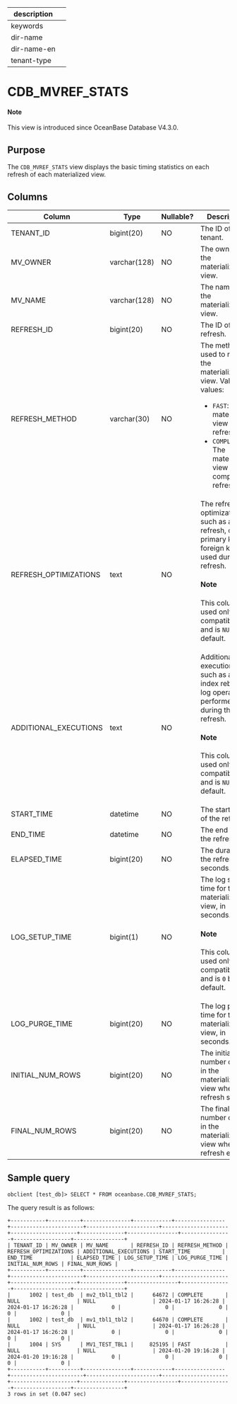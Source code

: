 | description ||
|---|---|
| keywords ||
| dir-name ||
| dir-name-en ||
| tenant-type ||

# CDB_MVREF_STATS

<main id="notice" type='explain'>
<h4>Note</h4>
<p>This view is introduced since OceanBase Database V4.3.0. </p>
</main>

## Purpose

The `CDB_MVREF_STATS` view displays the basic timing statistics on each refresh of each materialized view.

## Columns

| **Column** | **Type** | **Nullable?** | **Description** |
| --- | --- | --- | --- |
| TENANT_ID | bigint(20) | NO | The ID of the tenant. |
| MV_OWNER | varchar(128) | NO | The owner of the materialized view. |
| MV_NAME | varchar(128) | NO | The name of the materialized view. |
| REFRESH_ID | bigint(20) | NO | The ID of the refresh. |
| REFRESH_METHOD | varchar(30) | NO | The method used to refresh the materialized view. Valid values:<ul><li>`FAST`: The materialized view is fast refreshed.  </li><li>`COMPLETE`: The materialized view is completely refreshed. </li></ul> |
| REFRESH_OPTIMIZATIONS | text | NO | The refresh optimization, such as a null refresh, or a primary key or foreign key used during the refresh. <main id="notice" type='explain'> <h4>Note</h4><p>This column is used only for compatibility and is `NULL` by default. </p></main> |
| ADDITIONAL_EXECUTIONS | text | NO | Additional executions, such as an index rebuild or log operations performed during the refresh. <main id="notice" type='explain'> <h4>Note</h4><p>This column is used only for compatibility and is `NULL` by default. </p></main> |
| START_TIME | datetime | NO | The start time of the refresh. |
| END_TIME | datetime | NO | The end time of the refresh. |
| ELAPSED_TIME | bigint(20) | NO | The duration of the refresh, in seconds. |
| LOG_SETUP_TIME | bigint(1) | NO | The log setup time for the materialized view, in seconds.<main id="notice" type='explain'> <h4>Note</h4><p>This column is used only for compatibility and is `0` by default. </p></main> |
| LOG_PURGE_TIME | bigint(20) | NO | The log purge time for the materialized view, in seconds. |
| INITIAL_NUM_ROWS | bigint(20) | NO | The initial number of rows in the materialized view when the refresh starts. |
| FINAL_NUM_ROWS | bigint(20) | NO | The final number of rows in the materialized view when the refresh ends. |

## Sample query

```shell
obclient [test_db]> SELECT * FROM oceanbase.CDB_MVREF_STATS;
```

The query result is as follows:

```shell
+-----------+----------+---------------+------------+----------------+-----------------------+-----------------------+---------------------+---------------------+--------------+----------------+----------------+------------------+----------------+
| TENANT_ID | MV_OWNER | MV_NAME       | REFRESH_ID | REFRESH_METHOD | REFRESH_OPTIMIZATIONS | ADDITIONAL_EXECUTIONS | START_TIME          | END_TIME            | ELAPSED_TIME | LOG_SETUP_TIME | LOG_PURGE_TIME | INITIAL_NUM_ROWS | FINAL_NUM_ROWS |
+-----------+----------+---------------+------------+----------------+-----------------------+-----------------------+---------------------+---------------------+--------------+----------------+----------------+------------------+----------------+
|      1002 | test_db  | mv2_tbl1_tbl2 |      64672 | COMPLETE       | NULL                  | NULL                  | 2024-01-17 16:26:28 | 2024-01-17 16:26:28 |            0 |              0 |              0 |                0 |              0 |
|      1002 | test_db  | mv1_tbl1_tbl2 |      64670 | COMPLETE       | NULL                  | NULL                  | 2024-01-17 16:26:28 | 2024-01-17 16:26:28 |            0 |              0 |              0 |                0 |              0 |
|      1004 | SYS      | MV1_TEST_TBL1 |     825195 | FAST           | NULL                  | NULL                  | 2024-01-20 19:16:28 | 2024-01-20 19:16:28 |            0 |              0 |              0 |                0 |              0 |
+-----------+----------+---------------+------------+----------------+-----------------------+-----------------------+---------------------+---------------------+--------------+----------------+----------------+------------------+----------------+
3 rows in set (0.047 sec)
```
